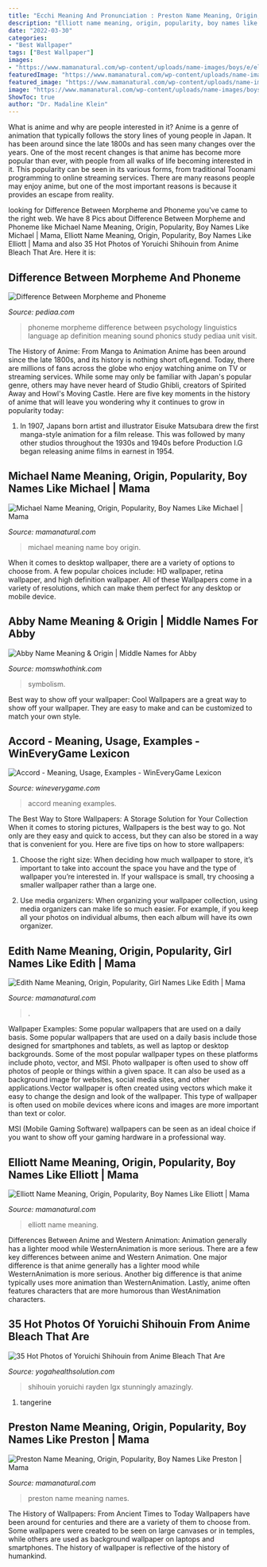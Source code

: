 ```yaml
---
title: "Ecchi Meaning And Pronunciation : Preston Name Meaning, Origin, Popularity, Boy Names Like Preston"
description: "Elliott name meaning, origin, popularity, boy names like elliott"
date: "2022-03-30"
categories:
- "Best Wallpaper"
tags: ["Best Wallpaper"]
images:
- "https://www.mamanatural.com/wp-content/uploads/name-images/boys/e/elliott-name-meaning-baby-boy-h.gif"
featuredImage: "https://www.mamanatural.com/wp-content/uploads/name-images/boys/m/michael-name-meaning-baby-boy-h.gif"
featured_image: "https://www.mamanatural.com/wp-content/uploads/name-images/girls/e/edith-name-meaning-baby-girl-v.gif"
image: "https://www.mamanatural.com/wp-content/uploads/name-images/boys/m/michael-name-meaning-baby-boy-h.gif"
ShowToc: true
author: "Dr. Madaline Klein"
---
```



What is anime and why are people interested in it?
Anime is a genre of animation that typically follows the story lines of young people in Japan. It has been around since the late 1800s and has seen many changes over the years. One of the most recent changes is that anime has become more popular than ever, with people from all walks of life becoming interested in it. This popularity can be seen in its various forms, from traditional Toonami programming to online streaming services. There are many reasons people may enjoy anime, but one of the most important reasons is because it provides an escape from reality.

	

		
looking for Difference Between Morpheme and Phoneme you've came to the right web. We have 8 Pics about Difference Between Morpheme and Phoneme like Michael Name Meaning, Origin, Popularity, Boy Names Like Michael | Mama, Elliott Name Meaning, Origin, Popularity, Boy Names Like Elliott | Mama and also 35 Hot Photos of Yoruichi Shihouin from Anime Bleach That Are. Here it is:
		
    
## Difference Between Morpheme And Phoneme

<img loading=lazy src="http://pediaa.com/wp-content/uploads/2015/10/Difference-Between-Morpheme-and-Phoneme.jpg" onerror="this.onerror=null;this.src='https://tse3.mm.bing.net/th?id=OIP.P4BXzSvk92GlrjGcKBjKEwHaLi&amp;pid=15.1';" alt="Difference Between Morpheme and Phoneme">

_Source: pediaa.com_

>phoneme morpheme difference between psychology linguistics language ap definition meaning sound phonics study pediaa unit visit. 

	

The History of Anime: From Manga to Animation
Anime has been around since the late 1800s, and its history is nothing short ofLegend. Today, there are millions of fans across the globe who enjoy watching anime on TV or streaming services. While some may only be familiar with Japan's popular genre, others may have never heard of Studio Ghibli, creators of Spirited Away and Howl's Moving Castle. Here are five key moments in the history of anime that will leave you wondering why it continues to grow in popularity today:
1) In 1907, Japans born artist and illustrator Eisuke Matsubara drew the first manga-style animation for a film release. This was followed by many other studios throughout the 1930s and 1940s before Production I.G began releasing anime films in earnest in 1954.

    
## Michael Name Meaning, Origin, Popularity, Boy Names Like Michael | Mama

<img loading=lazy src="https://www.mamanatural.com/wp-content/uploads/name-images/boys/m/michael-name-meaning-baby-boy-h.gif" onerror="this.onerror=null;this.src='https://tse1.mm.bing.net/th?id=OIP.NtBKkPJVn9JeZDEe00bLjQHaD4&amp;pid=15.1';" alt="Michael Name Meaning, Origin, Popularity, Boy Names Like Michael | Mama">

_Source: mamanatural.com_

>michael meaning name boy origin. 

	

When it comes to desktop wallpaper, there are a variety of options to choose from. A few popular choices include: HD wallpaper, retina wallpaper, and high definition wallpaper. All of these Wallpapers come in a variety of resolutions, which can make them perfect for any desktop or mobile device. 

    
## Abby Name Meaning &amp; Origin | Middle Names For Abby

<img loading=lazy src="https://www.momswhothink.com/wp-content/uploads/ABBY-800x1200.png" onerror="this.onerror=null;this.src='https://tse3.mm.bing.net/th?id=OIP.eFcZoqUAoNjO1YiB4cxLNAHaLH&amp;pid=15.1';" alt="Abby Name Meaning &amp; Origin | Middle Names for Abby">

_Source: momswhothink.com_

>symbolism. 

	

Best way to show off your wallpaper:
Cool Wallpapers are a great way to show off your wallpaper. They are easy to make and can be customized to match your own style.

    
## Accord - Meaning, Usage, Examples - WinEveryGame Lexicon

<img loading=lazy src="http://www.wineverygame.com/words/images/accord.jpg" onerror="this.onerror=null;this.src='https://tse2.mm.bing.net/th?id=OIP.IXUisMInI09hBkNQxlCuPgHaEh&amp;pid=15.1';" alt="Accord - Meaning, Usage, Examples - WinEveryGame Lexicon">

_Source: wineverygame.com_

>accord meaning examples. 

	

The Best Way to Store Wallpapers: A Storage Solution for Your Collection
When it comes to storing pictures, Wallpapers is the best way to go. Not only are they easy and quick to access, but they can also be stored in a way that is convenient for you. Here are five tips on how to store wallpapers:
1) Choose the right size: When deciding how much wallpaper to store, it’s important to take into account the space you have and the type of wallpaper you’re interested in. If your wallspace is small, try choosing a smaller wallpaper rather than a large one.

2) Use media organizers: When organizing your wallpaper collection, using media organizers can make life so much easier. For example, if you keep all your photos on individual albums, then each album will have its own organizer.

    
## Edith Name Meaning, Origin, Popularity, Girl Names Like Edith | Mama

<img loading=lazy src="https://www.mamanatural.com/wp-content/uploads/name-images/girls/e/edith-name-meaning-baby-girl-v.gif" onerror="this.onerror=null;this.src='https://tse3.mm.bing.net/th?id=OIP.rB8ue1Yv8CRlSdEB9EGzMQHaLH&amp;pid=15.1';" alt="Edith Name Meaning, Origin, Popularity, Girl Names Like Edith | Mama">

_Source: mamanatural.com_

>. 

	

Wallpaper Examples: Some popular wallpapers that are used on a daily basis.
Some popular wallpapers that are used on a daily basis include those designed for smartphones and tablets, as well as laptop or desktop backgrounds. Some of the most popular wallpaper types on these platforms include photo, vector, and MSI. 
Photo wallpaper is often used to show off photos of people or things within a given space. It can also be used as a background image for websites, social media sites, and other applications.Vector wallpaper is often created using vectors which make it easy to change the design and look of the wallpaper. This type of wallpaper is often used on mobile devices where icons and images are more important than text or color. 

MSI (Mobile Gaming Software) wallpapers can be seen as an ideal choice if you want to show off your gaming hardware in a professional way.

    
## Elliott Name Meaning, Origin, Popularity, Boy Names Like Elliott | Mama

<img loading=lazy src="https://www.mamanatural.com/wp-content/uploads/name-images/boys/e/elliott-name-meaning-baby-boy-h.gif" onerror="this.onerror=null;this.src='https://tse3.mm.bing.net/th?id=OIP.LqPnEIfQmFVbsS-k6e2ykwHaD4&amp;pid=15.1';" alt="Elliott Name Meaning, Origin, Popularity, Boy Names Like Elliott | Mama">

_Source: mamanatural.com_

>elliott name meaning. 

	

Differences Between Anime and Western Animation: Animation generally has a lighter mood while WesternAnimation is more serious.
There are a few key differences between anime and Western Animation. One major difference is that anime generally has a lighter mood while WesternAnimation is more serious. Another big difference is that anime typically uses more animation than WesternAnimation. Lastly, anime often features characters that are more humorous than WestAnimation characters.

    
## 35 Hot Photos Of Yoruichi Shihouin From Anime Bleach That Are

<img loading=lazy src="https://yogahealthsolution.com/wp-content/uploads/2021/03/hot-and-sexy-anime-characters_8144_8_smile-724x1024.jpg" onerror="this.onerror=null;this.src='https://tse1.mm.bing.net/th?id=OIP.hUWbBFxynCq53og9onfsJgHaKe&amp;pid=15.1';" alt="35 Hot Photos of Yoruichi Shihouin from Anime Bleach That Are">

_Source: yogahealthsolution.com_

>shihouin yoruichi rayden lgx stunningly amazingly. 

	

1. tangerine 

    
## Preston Name Meaning, Origin, Popularity, Boy Names Like Preston | Mama

<img loading=lazy src="https://www.mamanatural.com/wp-content/uploads/name-images/boys/p/preston-name-meaning-baby-boy-h.gif" onerror="this.onerror=null;this.src='https://tse3.mm.bing.net/th?id=OIP.605bKPv5KiGE6Hb0taBxjgHaD4&amp;pid=15.1';" alt="Preston Name Meaning, Origin, Popularity, Boy Names Like Preston | Mama">

_Source: mamanatural.com_

>preston name meaning names. 

	

The History of Wallpapers: From Ancient Times to Today
Wallpapers have been around for centuries and there are a variety of them to choose from. Some wallpapers were created to be seen on large canvases or in temples, while others are used as background wallpaper on laptops and smartphones. The history of wallpaper is reflective of the history of humankind.

